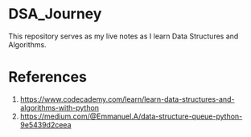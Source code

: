 # DSA_Journey
This repository serves as my live notes as I learn Data Structures and Algorithms.

# References

1. https://www.codecademy.com/learn/learn-data-structures-and-algorithms-with-python
2. https://medium.com/@Emmanuel.A/data-structure-queue-python-9e5439d2ceea
